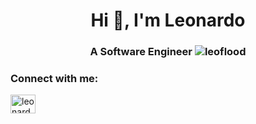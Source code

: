 <h1 align="center">Hi 👋, I'm Leonardo</h1>
<h3 align="center">A Software Engineer <img src="https://komarev.com/ghpvc/?username=leoflood&label=Profile%20views&color=0e75b6&style=flat" alt="leoflood" /></h3>

<h3 align="left">Connect with me:</h3>
<p align="left">
<a href="https://linkedin.com/in/leonardoflood" target="blank"><img align="center" src="https://raw.githubusercontent.com/rahuldkjain/github-profile-readme-generator/master/src/images/icons/Social/linked-in-alt.svg" alt="leonardoflood" height="30" width="40" /></a>
</p>

